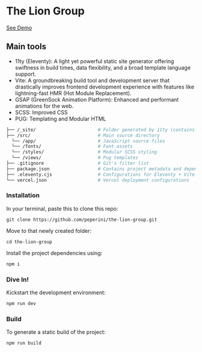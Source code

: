 # The Lion Group

[See Demo](https://the-lion-group-rust.vercel.app/)

## Main tools

- 11ty (Eleventy): A light yet powerful static site generator offering swiftness in build times, data flexibility, and a broad template language support.
- Vite: A groundbreaking build tool and development server that drastically improves frontend development experience with features like lightning-fast HMR (Hot Module Replacement).
- GSAP (GreenSock Animation Platform): Enhanced and performant animations for the web.
- SCSS: Improved CSS
- PUG: Templating and Modular HTML

```sh
├── /_site/                       # Folder generated by 11ty (contains the final build)
├── /src/                         # Main source directory
  └── /app/                       # JavaScript source files
  └── /fonts/                     # Font assets
  └── /styles/                    # Modular SCSS styling
  └── /views/                     # Pug templates
├── .gitignore                    # Git's filter list
├── package.json                  # Contains project metadata and dependencies
├── .eleventy.cjs                 # Configurations for Eleventy + Vite synergy
└── vercel.json                   # Vercel deployment configurations
```

### Installation

In your terminal, paste this to clone this repo:

```
git clone https://github.com/peperini/the-lion-group.git
```

Move to that newly created folder:

```
cd the-lion-group
```

Install the project dependencies using:

```sh
npm i
```

### Dive In!

Kickstart the development environment:

```sh
npm run dev
```

### Build

To generate a static build of the project:

```sh
npm run build
```
